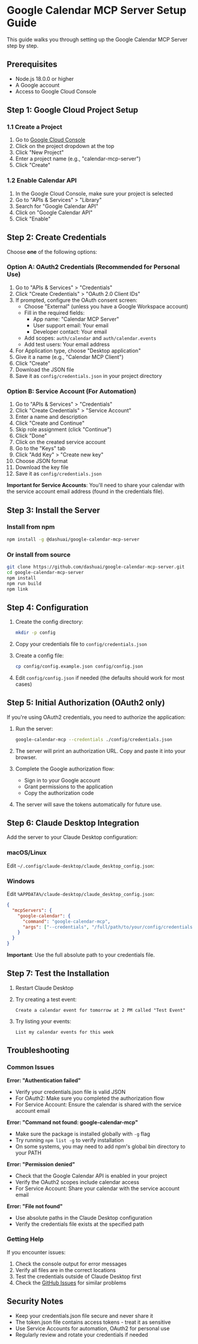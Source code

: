 # Google Calendar MCP Server Setup Guide

This guide walks you through setting up the Google Calendar MCP Server step by step.

## Prerequisites

- Node.js 18.0.0 or higher
- A Google account
- Access to Google Cloud Console

## Step 1: Google Cloud Project Setup

### 1.1 Create a Project

1. Go to [Google Cloud Console](https://console.cloud.google.com/)
2. Click on the project dropdown at the top
3. Click "New Project"
4. Enter a project name (e.g., "calendar-mcp-server")
5. Click "Create"

### 1.2 Enable Calendar API

1. In the Google Cloud Console, make sure your project is selected
2. Go to "APIs & Services" > "Library"
3. Search for "Google Calendar API"
4. Click on "Google Calendar API"
5. Click "Enable"

## Step 2: Create Credentials

Choose **one** of the following options:

### Option A: OAuth2 Credentials (Recommended for Personal Use)

1. Go to "APIs & Services" > "Credentials"
2. Click "Create Credentials" > "OAuth 2.0 Client IDs"
3. If prompted, configure the OAuth consent screen:
   - Choose "External" (unless you have a Google Workspace account)
   - Fill in the required fields:
     - App name: "Calendar MCP Server"
     - User support email: Your email
     - Developer contact: Your email
   - Add scopes: `auth/calendar` and `auth/calendar.events`
   - Add test users: Your email address
4. For Application type, choose "Desktop application"
5. Give it a name (e.g., "Calendar MCP Client")
6. Click "Create"
7. Download the JSON file
8. Save it as `config/credentials.json` in your project directory

### Option B: Service Account (For Automation)

1. Go to "APIs & Services" > "Credentials"
2. Click "Create Credentials" > "Service Account"
3. Enter a name and description
4. Click "Create and Continue"
5. Skip role assignment (click "Continue")
6. Click "Done"
7. Click on the created service account
8. Go to the "Keys" tab
9. Click "Add Key" > "Create new key"
10. Choose JSON format
11. Download the key file
12. Save it as `config/credentials.json`

**Important for Service Accounts**: You'll need to share your calendar with the service account email address (found in the credentials file).

## Step 3: Install the Server

### Install from npm

```bash
npm install -g @dashuai/google-calendar-mcp-server
```

### Or install from source

```bash
git clone https://github.com/dashuai/google-calendar-mcp-server.git
cd google-calendar-mcp-server
npm install
npm run build
npm link
```

## Step 4: Configuration

1. Create the config directory:
   ```bash
   mkdir -p config
   ```

2. Copy your credentials file to `config/credentials.json`

3. Create a config file:
   ```bash
   cp config/config.example.json config/config.json
   ```

4. Edit `config/config.json` if needed (the defaults should work for most cases)

## Step 5: Initial Authorization (OAuth2 only)

If you're using OAuth2 credentials, you need to authorize the application:

1. Run the server:
   ```bash
   google-calendar-mcp --credentials ./config/credentials.json
   ```

2. The server will print an authorization URL. Copy and paste it into your browser.

3. Complete the Google authorization flow:
   - Sign in to your Google account
   - Grant permissions to the application
   - Copy the authorization code

4. The server will save the tokens automatically for future use.

## Step 6: Claude Desktop Integration

Add the server to your Claude Desktop configuration:

### macOS/Linux
Edit `~/.config/claude-desktop/claude_desktop_config.json`:

### Windows
Edit `%APPDATA%/claude-desktop/claude_desktop_config.json`:

```json
{
  "mcpServers": {
    "google-calendar": {
      "command": "google-calendar-mcp",
      "args": ["--credentials", "/full/path/to/your/config/credentials.json"]
    }
  }
}
```

**Important**: Use the full absolute path to your credentials file.

## Step 7: Test the Installation

1. Restart Claude Desktop
2. Try creating a test event:
   ```
   Create a calendar event for tomorrow at 2 PM called "Test Event"
   ```

3. Try listing your events:
   ```
   List my calendar events for this week
   ```

## Troubleshooting

### Common Issues

**Error: "Authentication failed"**
- Verify your credentials.json file is valid JSON
- For OAuth2: Make sure you completed the authorization flow
- For Service Account: Ensure the calendar is shared with the service account email

**Error: "Command not found: google-calendar-mcp"**
- Make sure the package is installed globally with `-g` flag
- Try running `npm list -g` to verify installation
- On some systems, you may need to add npm's global bin directory to your PATH

**Error: "Permission denied"**
- Check that the Google Calendar API is enabled in your project
- Verify the OAuth2 scopes include calendar access
- For Service Account: Share your calendar with the service account email

**Error: "File not found"**
- Use absolute paths in the Claude Desktop configuration
- Verify the credentials file exists at the specified path

### Getting Help

If you encounter issues:

1. Check the console output for error messages
2. Verify all files are in the correct locations
3. Test the credentials outside of Claude Desktop first
4. Check the [GitHub Issues](https://github.com/dashuai/google-calendar-mcp-server/issues) for similar problems

## Security Notes

- Keep your credentials.json file secure and never share it
- The token.json file contains access tokens - treat it as sensitive
- Use Service Accounts for automation, OAuth2 for personal use
- Regularly review and rotate your credentials if needed